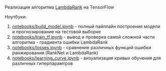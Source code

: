 Реализация алгоритма [LambdaRank](https://www.microsoft.com/en-us/research/uploads/prod/2016/02/MSR-TR-2010-82.pdf) на TensorFlow

Ноутбуки:
1. [notebooks/build_model.ipynb](https://github.com/naidenovaleksei/LambdaRank-tf/blob/master/notebooks/build_model.ipynb) - полный пайплайн построения модели и прогнозирование на тестовой выборке
2. [notebooks/train_tf.ipynb](https://github.com/naidenovaleksei/LambdaRank-tf/blob/master/notebooks/train_tf.ipynb) - вывод и проверка самой сложной части алгоритма - градиента ошибки LambdaRank
3. [notebooks/losses.ipynb](https://github.com/naidenovaleksei/LambdaRank-tf/blob/master/notebooks/losses.ipynb) - сравнение различных функций ошибки ранжирования (RankNet и LambdaRank)
4. [notebooks/learning_curve.ipynb](https://github.com/naidenovaleksei/LambdaRank-tf/blob/master/notebooks/learning_curve.ipynb) - визуализация кривых обучения для различных гиперпарамтров
